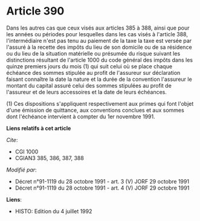 # Article 390

Dans les autres cas que ceux visés aux articles 385 à 388, ainsi que pour les années ou périodes pour lesquelles  dans les
cas visés à l'article 388, l'intermédiaire n'est pas tenu au paiement de la taxe la taxe est versée par l'assuré à la recette
des impôts du lieu de son domicile ou de sa résidence ou du lieu de la situation matérielle ou présumée du risque suivant les
distinctions résultant de l'article 1000 du code général des impôts dans les quinze premiers jours du mois (1) qui suit celui
où se place chaque échéance des sommes stipulée au profit de l'assureur sur déclaration faisant connaître la date la nature
et la durée de la convention l'assureur le montant du capital assuré celui des sommes stipulées au profit de l'assureur et de
leurs accessoires et la date de leurs échéances.

(1) Ces dispositions s'appliquent respectivement aux primes qui font l'objet d'une émission de quittance, aux conventions
conclues et aux sommes dont l'échéance intervient à compter du 1er novembre 1991.

**Liens relatifs à cet article**

_Cite_:

  - CGI 1000
  - CGIAN3 385, 386, 387, 388

_Modifié par_:

  - Décret n°91-1119 du 28 octobre 1991 - art. 3 (V) JORF 29 octobre 1991
  - Décret n°91-1119 du 28 octobre 1991 - art. 4 (V) JORF 29 octobre 1991

**Liens**:

  - HISTO: Edition du 4 juillet 1992
